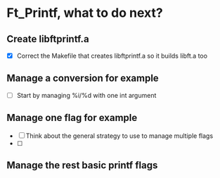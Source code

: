 # Ft_Printf, what to do next?


## Create libftprintf.a

- [X] Correct the Makefile that creates libftprintf.a so it builds libft.a too

## Manage a conversion for example

- [ ] Start by managing %i/%d with one int argument

## Manage one flag for example

- [ ] Think about the general strategy to use to manage multiple flags
- [ ]

## Manage the rest basic printf flags

